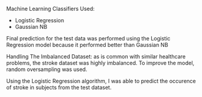 Machine Learning Classifiers Used:
- Logistic Regression
- Gaussian NB

Final prediction for the test data was performed using the Logistic Regression model because it performed better than Gaussian NB

Handling The Imbalanced Dataset: as is common with similar healthcare problems, the stroke dataset was highly imbalanced. To improve the model, random oversampling was used.

Using the Logistic Regression algorithm, I was able to predict the occurence of stroke in subjects from the test dataset.





